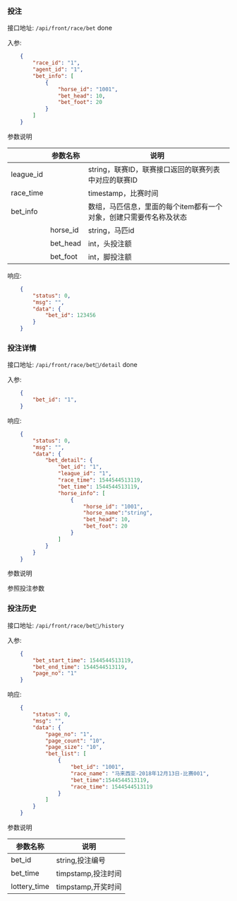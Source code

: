 ### 投注

接口地址: ``/api/front/race/bet`` done

入参: 
```json
    {
        "race_id": "1",
        "agent_id": "1",
        "bet_info": [
            {
                "horse_id": "1001",
                "bet_head": 10,
                "bet_foot": 20
            }
        ]
    }
```
参数说明

||参数名称|说明|
|----|----|----|
|league_id||string，联赛ID，联赛接口返回的联赛列表中对应的联赛ID|
|race_time||timestamp，比赛时间|
|bet_info||数组，马匹信息，里面的每个item都有一个对象，创建只需要传名称及状态|
||horse_id|string，马匹id|
||bet_head|int，头投注额|
||bet_foot|int，脚投注额|

响应: 
```json
    {
        "status": 0,
        "msg": "",
        "data": {
            "bet_id": 123456
        }
    }
```

### 投注详情

接口地址: ``/api/front/race/bet/detail`` done 

入参: 
```json
    {
        "bet_id": "1",
    }
```


响应: 
```json
    {
        "status": 0,
        "msg": "",
        "data": {
            "bet_detail": {
                "bet_id": "1",
                "league_id": "1",
                "race_time": 1544544513119,
                "bet_time": 1544544513119,
                "horse_info": [
                    {
                        "horse_id": "1001",
                        "horse_name":"string",
                        "bet_head": 10,
                        "bet_foot": 20
                    }
                ]
            }
        }
    }
```
参数说明

参照投注参数


### 投注历史

接口地址: ``/api/front/race/bet/history`` 

入参: 
```json
    {
        "bet_start_time": 1544544513119,
        "bet_end_time": 1544544513119,
        "page_no": "1"
    }
```

响应: 
```json
    {
        "status": 0,
        "msg": "",
        "data": {
            "page_no": "1",
            "page_count": "10",
            "page_size": "10",
            "bet_list": [
                {
                    "bet_id": "1001",
                    "race_name": "马来西亚-2018年12月13日-比赛001",
                    "bet_time":1544544513119,
                    "race_time": 1544544513119
                }
            ]
        }
    }
```
参数说明

|参数名称|说明|
|----|----|
|bet_id|string,投注编号|
|bet_time|timpstamp,投注时间|
|lottery_time|timpstamp,开奖时间|